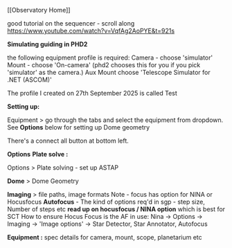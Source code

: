 [[Observatory Home]]

good tutorial on the sequencer - scroll along
https://www.youtube.com/watch?v=VqfAg2AoPYE&t=921s

**Simulating guiding in PHD2**

the following equipment profile is required:
Camera - choose 'simulator'
Mount - choose 'On-camera'  (phd2 chooses this for you if you pick 'simulator' as the camera.)
Aux Mount choose 'Telescope Simulator for .NET (ASCOM)'

The profile I created on 27th September 2025 is called Test

**Setting up:**

Equipment > go through the tabs and select the equipment from dropdown.
See **Options** below for setting up Dome geometry

There's a connect all button at bottom left.

**Options**
**Plate solve :**

Options > Plate solving - set up ASTAP

**Dome** > Dome Geometry

**Imaging** > file paths, image formats
Note - focus has option for NINA or Hocusfocus
**Autofocus** - The kind of options req'd in sgp - step size, Number of steps etc
**read up on hocusfocus / NINA option** which is best for SCT
How to ensure Hocus Focus is the AF in use: Nina -> Options -> Imaging -> 'Image options' -> Star Detector, Star Annotator, Autofocus 

**Equipment :**
spec details for camera, mount, scope, planetarium etc







